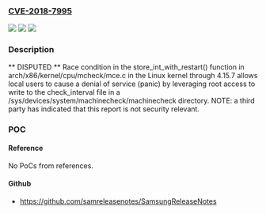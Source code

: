 ### [CVE-2018-7995](https://cve.mitre.org/cgi-bin/cvename.cgi?name=CVE-2018-7995)
![](https://img.shields.io/static/v1?label=Product&message=n%2Fa&color=blue)
![](https://img.shields.io/static/v1?label=Version&message=n%2Fa&color=blue)
![](https://img.shields.io/static/v1?label=Vulnerability&message=n%2Fa&color=brighgreen)

### Description

** DISPUTED ** Race condition in the store_int_with_restart() function in arch/x86/kernel/cpu/mcheck/mce.c in the Linux kernel through 4.15.7 allows local users to cause a denial of service (panic) by leveraging root access to write to the check_interval file in a /sys/devices/system/machinecheck/machinecheck<cpu number> directory. NOTE: a third party has indicated that this report is not security relevant.

### POC

#### Reference
No PoCs from references.

#### Github
- https://github.com/samreleasenotes/SamsungReleaseNotes

